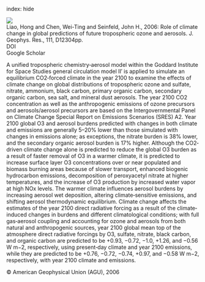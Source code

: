 index: hide

<div class="Citation">
    <div class="Citation-thumb CitationThumb-linked"  data-href="https://doi.org/10.1029/2005jd006852">
      <img src="https://static.claimspace.cloud/climate-study-static/refs/thumbs/11/Liao_et_al_2006-thumb.png" />
    </div>

  <div class="Citation-body">
    <div class="Citation-text">Liao, Hong and Chen, Wei-Ting and Seinfeld, John H., 2006: Role of climate change in global predictions of future tropospheric ozone and aerosols. <span class="Article-journal">J. Geophys. Res., </span><span class="Article-volume">111, </span>D12304pp.</div>
    <div class="Citation-links">
      <div class="CitationLink" data-href="https://doi.org/10.1029/2005jd006852">
        <div class="CitationLink-icon CitationLink-Doi"></div>
        <div class="CitationLink-text">DOI</div>
      </div>
      <div class="CitationLink" data-href="https://scholar.google.com/scholar?q=10.1029/2005jd006852">
        <div class="CitationLink-icon CitationLink-Scholar"></div>
        <div class="CitationLink-text">Google Scholar</div>
      </div>
    </div>
  </div>
</div>

A unified tropospheric chemistry‐aerosol model within the Goddard Institute for Space Studies general circulation model II′ is applied to simulate an equilibrium CO2‐forced climate in the year 2100 to examine the effects of climate change on global distributions of tropospheric ozone and sulfate, nitrate, ammonium, black carbon, primary organic carbon, secondary organic carbon, sea salt, and mineral dust aerosols. The year 2100 CO2 concentration as well as the anthropogenic emissions of ozone precursors and aerosols/aerosol precursors are based on the Intergovernmental Panel on Climate Change Special Report on Emissions Scenarios (SRES) A2. Year 2100 global O3 and aerosol burdens predicted with changes in both climate and emissions are generally 5–20% lower than those simulated with changes in emissions alone; as exceptions, the nitrate burden is 38% lower, and the secondary organic aerosol burden is 17% higher. Although the CO2‐driven climate change alone is predicted to reduce the global O3 burden as a result of faster removal of O3 in a warmer climate, it is predicted to increase surface layer O3 concentrations over or near populated and biomass burning areas because of slower transport, enhanced biogenic hydrocarbon emissions, decomposition of peroxyacetyl nitrate at higher temperatures, and the increase of O3 production by increased water vapor at high NOx levels. The warmer climate influences aerosol burdens by increasing aerosol wet deposition, altering climate‐sensitive emissions, and shifting aerosol thermodynamic equilibrium. Climate change affects the estimates of the year 2100 direct radiative forcing as a result of the climate‐induced changes in burdens and different climatological conditions; with full gas‐aerosol coupling and accounting for ozone and aerosols from both natural and anthropogenic sources, year 2100 global mean top of the atmosphere direct radiative forcings by O3, sulfate, nitrate, black carbon, and organic carbon are predicted to be +0.93, −0.72, −1.0, +1.26, and −0.56 W m−2, respectively, using present‐day climate and year 2100 emissions, while they are predicted to be +0.76, −0.72, −0.74, +0.97, and −0.58 W m−2, respectively, with year 2100 climate and emissions.

<div class="Citation-copy">
&copy; American Geophysical Union (AGU), 2006
</div>